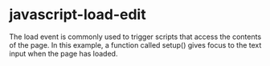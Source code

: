 # javascript-load-edit
The load event is commonly used to trigger scripts that access the contents of the page. In this example, a function called setup() gives focus to the text input when the page has loaded.
